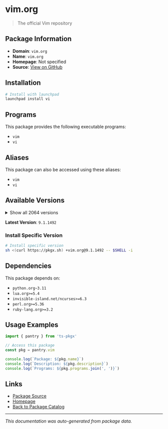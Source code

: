 # vim.org

> The official Vim repository

## Package Information

- **Domain**: `vim.org`
- **Name**: `vim.org`
- **Homepage**: Not specified
- **Source**: [View on GitHub](https://github.com/pkgxdev/pantry/tree/main/projects/vim.org/package.yml)

## Installation

```bash
# Install with launchpad
launchpad install vi
```

## Programs

This package provides the following executable programs:

- `vim`
- `vi`

## Aliases

This package can also be accessed using these aliases:

- `vim`
- `vi`

## Available Versions

<details>
<summary>Show all 2064 versions</summary>

- `9.1.1492`, `9.1.1491`, `9.1.1490`, `9.1.1489`, `9.1.1488`
- `9.1.1487`, `9.1.1486`, `9.1.1485`, `9.1.1484`, `9.1.1483`
- `9.1.1482`, `9.1.1481`, `9.1.1479`, `9.1.1478`, `9.1.1477`
- `9.1.1476`, `9.1.1475`, `9.1.1474`, `9.1.1473`, `9.1.1472`
- `9.1.1471`, `9.1.1470`, `9.1.1469`, `9.1.1468`, `9.1.1467`
- `9.1.1466`, `9.1.1465`, `9.1.1464`, `9.1.1463`, `9.1.1462`
- `9.1.1460`, `9.1.1459`, `9.1.1458`, `9.1.1457`, `9.1.1456`
- `9.1.1455`, `9.1.1454`, `9.1.1453`, `9.1.1452`, `9.1.1451`
- `9.1.1450`, `9.1.1449`, `9.1.1448`, `9.1.1447`, `9.1.1446`
- `9.1.1445`, `9.1.1444`, `9.1.1443`, `9.1.1442`, `9.1.1441`
- `9.1.1440`, `9.1.1439`, `9.1.1438`, `9.1.1436`, `9.1.1435`
- `9.1.1434`, `9.1.1433`, `9.1.1432`, `9.1.1431`, `9.1.1430`
- `9.1.1429`, `9.1.1428`, `9.1.1427`, `9.1.1426`, `9.1.1425`
- `9.1.1424`, `9.1.1423`, `9.1.1422`, `9.1.1421`, `9.1.1420`
- `9.1.1419`, `9.1.1418`, `9.1.1416`, `9.1.1415`, `9.1.1413`
- `9.1.1412`, `9.1.1411`, `9.1.1410`, `9.1.1409`, `9.1.1408`
- `9.1.1407`, `9.1.1406`, `9.1.1405`, `9.1.1404`, `9.1.1403`
- `9.1.1402`, `9.1.1401`, `9.1.1400`, `9.1.1399`, `9.1.1398`
- `9.1.1397`, `9.1.1396`, `9.1.1395`, `9.1.1394`, `9.1.1393`
- `9.1.1391`, `9.1.1390`, `9.1.1389`, `9.1.1388`, `9.1.1387`
- `9.1.1386`, `9.1.1384`, `9.1.1383`, `9.1.1382`, `9.1.1381`
- `9.1.1380`, `9.1.1379`, `9.1.1378`, `9.1.1377`, `9.1.1376`
- `9.1.1374`, `9.1.1373`, `9.1.1372`, `9.1.1371`, `9.1.1370`
- `9.1.1369`, `9.1.1368`, `9.1.1367`, `9.1.1366`, `9.1.1365`
- `9.1.1364`, `9.1.1363`, `9.1.1362`, `9.1.1361`, `9.1.1360`
- `9.1.1359`, `9.1.1358`, `9.1.1357`, `9.1.1356`, `9.1.1355`
- `9.1.1354`, `9.1.1353`, `9.1.1352`, `9.1.1351`, `9.1.1350`
- `9.1.1349`, `9.1.1348`, `9.1.1347`, `9.1.1346`, `9.1.1344`
- `9.1.1343`, `9.1.1342`, `9.1.1341`, `9.1.1340`, `9.1.1339`
- `9.1.1338`, `9.1.1337`, `9.1.1336`, `9.1.1334`, `9.1.1333`
- `9.1.1332`, `9.1.1330`, `9.1.1329`, `9.1.1328`, `9.1.1327`
- `9.1.1326`, `9.1.1325`, `9.1.1324`, `9.1.1323`, `9.1.1322`
- `9.1.1321`, `9.1.1320`, `9.1.1319`, `9.1.1318`, `9.1.1317`
- `9.1.1316`, `9.1.1315`, `9.1.1314`, `9.1.1313`, `9.1.1312`
- `9.1.1311`, `9.1.1310`, `9.1.1309`, `9.1.1308`, `9.1.1307`
- `9.1.1306`, `9.1.1305`, `9.1.1304`, `9.1.1302`, `9.1.1301`
- `9.1.1300`, `9.1.1299`, `9.1.1298`, `9.1.1297`, `9.1.1296`
- `9.1.1295`, `9.1.1294`, `9.1.1293`, `9.1.1292`, `9.1.1291`
- `9.1.1290`, `9.1.1289`, `9.1.1288`, `9.1.1287`, `9.1.1286`
- `9.1.1285`, `9.1.1284`, `9.1.1283`, `9.1.1282`, `9.1.1280`
- `9.1.1279`, `9.1.1278`, `9.1.1276`, `9.1.1275`, `9.1.1274`
- `9.1.1273`, `9.1.1272`, `9.1.1271`, `9.1.1270`, `9.1.1269`
- `9.1.1268`, `9.1.1267`, `9.1.1266`, `9.1.1265`, `9.1.1264`
- `9.1.1263`, `9.1.1262`, `9.1.1261`, `9.1.1260`, `9.1.1259`
- `9.1.1258`, `9.1.1257`, `9.1.1256`, `9.1.1255`, `9.1.1254`
- `9.1.1252`, `9.1.1251`, `9.1.1250`, `9.1.1249`, `9.1.1248`
- `9.1.1247`, `9.1.1246`, `9.1.1245`, `9.1.1244`, `9.1.1243`
- `9.1.1242`, `9.1.1241`, `9.1.1240`, `9.1.1239`, `9.1.1238`
- `9.1.1237`, `9.1.1236`, `9.1.1235`, `9.1.1234`, `9.1.1233`
- `9.1.1232`, `9.1.1231`, `9.1.1230`, `9.1.1229`, `9.1.1228`
- `9.1.1227`, `9.1.1226`, `9.1.1225`, `9.1.1224`, `9.1.1223`
- `9.1.1222`, `9.1.1221`, `9.1.1220`, `9.1.1219`, `9.1.1218`
- `9.1.1217`, `9.1.1216`, `9.1.1215`, `9.1.1213`, `9.1.1212`
- `9.1.1211`, `9.1.1210`, `9.1.1209`, `9.1.1208`, `9.1.1207`
- `9.1.1206`, `9.1.1205`, `9.1.1203`, `9.1.1202`, `9.1.1201`
- `9.1.1200`, `9.1.1199`, `9.1.1198`, `9.1.1197`, `9.1.1196`
- `9.1.1195`, `9.1.1194`, `9.1.1193`, `9.1.1192`, `9.1.1191`
- `9.1.1190`, `9.1.1189`, `9.1.1188`, `9.1.1187`, `9.1.1186`
- `9.1.1185`, `9.1.1184`, `9.1.1183`, `9.1.1182`, `9.1.1181`
- `9.1.1180`, `9.1.1179`, `9.1.1178`, `9.1.1177`, `9.1.1176`
- `9.1.1175`, `9.1.1174`, `9.1.1173`, `9.1.1172`, `9.1.1171`
- `9.1.1170`, `9.1.1169`, `9.1.1168`, `9.1.1167`, `9.1.1166`
- `9.1.1165`, `9.1.1164`, `9.1.1163`, `9.1.1162`, `9.1.1161`
- `9.1.1160`, `9.1.1159`, `9.1.1158`, `9.1.1157`, `9.1.1156`
- `9.1.1155`, `9.1.1154`, `9.1.1153`, `9.1.1152`, `9.1.1151`
- `9.1.1150`, `9.1.1149`, `9.1.1148`, `9.1.1147`, `9.1.1146`
- `9.1.1145`, `9.1.1144`, `9.1.1143`, `9.1.1142`, `9.1.1141`
- `9.1.1140`, `9.1.1139`, `9.1.1138`, `9.1.1137`, `9.1.1136`
- `9.1.1135`, `9.1.1134`, `9.1.1133`, `9.1.1132`, `9.1.1131`
- `9.1.1130`, `9.1.1129`, `9.1.1128`, `9.1.1126`, `9.1.1125`
- `9.1.1124`, `9.1.1123`, `9.1.1122`, `9.1.1121`, `9.1.1120`
- `9.1.1119`, `9.1.1118`, `9.1.1117`, `9.1.1116`, `9.1.1115`
- `9.1.1114`, `9.1.1113`, `9.1.1112`, `9.1.1111`, `9.1.1110`
- `9.1.1109`, `9.1.1108`, `9.1.1107`, `9.1.1106`, `9.1.1105`
- `9.1.1104`, `9.1.1103`, `9.1.1102`, `9.1.1101`, `9.1.1100`
- `9.1.1099`, `9.1.1098`, `9.1.1097`, `9.1.1096`, `9.1.1095`
- `9.1.1094`, `9.1.1087`, `9.1.1086`, `9.1.1085`, `9.1.1084`
- `9.1.1083`, `9.1.1082`, `9.1.1081`, `9.1.1080`, `9.1.1079`
- `9.1.1078`, `9.1.1077`, `9.1.1076`, `9.1.1075`, `9.1.1074`
- `9.1.1073`, `9.1.1072`, `9.1.1071`, `9.1.1070`, `9.1.1069`
- `9.1.1068`, `9.1.1067`, `9.1.1066`, `9.1.1065`, `9.1.1064`
- `9.1.1063`, `9.1.1062`, `9.1.1061`, `9.1.1060`, `9.1.1059`
- `9.1.1058`, `9.1.1057`, `9.1.1056`, `9.1.1055`, `9.1.1054`
- `9.1.1053`, `9.1.1052`, `9.1.1051`, `9.1.1050`, `9.1.1049`
- `9.1.1048`, `9.1.1047`, `9.1.1046`, `9.1.1045`, `9.1.1044`
- `9.1.1043`, `9.1.1042`, `9.1.1041`, `9.1.1040`, `9.1.1039`
- `9.1.1038`, `9.1.1037`, `9.1.1036`, `9.1.1035`, `9.1.1034`
- `9.1.1033`, `9.1.1032`, `9.1.1031`, `9.1.1030`, `9.1.1029`
- `9.1.1028`, `9.1.1027`, `9.1.1026`, `9.1.1025`, `9.1.1024`
- `9.1.1023`, `9.1.1022`, `9.1.1021`, `9.1.1020`, `9.1.1019`
- `9.1.1018`, `9.1.1017`, `9.1.1016`, `9.1.1015`, `9.1.1014`
- `9.1.1013`, `9.1.1012`, `9.1.1011`, `9.1.1010`, `9.1.1009`
- `9.1.1007`, `9.1.1006`, `9.1.1005`, `9.1.1004`, `9.1.1003`
- `9.1.1002`, `9.1.1001`, `9.1.1000`, `9.1.999`, `9.1.998`
- `9.1.997`, `9.1.996`, `9.1.995`, `9.1.994`, `9.1.993`
- `9.1.992`, `9.1.991`, `9.1.990`, `9.1.989`, `9.1.988`
- `9.1.987`, `9.1.986`, `9.1.985`, `9.1.984`, `9.1.983`
- `9.1.982`, `9.1.981`, `9.1.980`, `9.1.979`, `9.1.978`
- `9.1.977`, `9.1.976`, `9.1.975`, `9.1.974`, `9.1.973`
- `9.1.972`, `9.1.971`, `9.1.970`, `9.1.969`, `9.1.968`
- `9.1.967`, `9.1.966`, `9.1.965`, `9.1.964`, `9.1.962`
- `9.1.961`, `9.1.960`, `9.1.959`, `9.1.958`, `9.1.957`
- `9.1.956`, `9.1.955`, `9.1.954`, `9.1.953`, `9.1.952`
- `9.1.951`, `9.1.950`, `9.1.949`, `9.1.948`, `9.1.947`
- `9.1.946`, `9.1.945`, `9.1.944`, `9.1.943`, `9.1.942`
- `9.1.941`, `9.1.940`, `9.1.939`, `9.1.938`, `9.1.937`
- `9.1.936`, `9.1.935`, `9.1.934`, `9.1.933`, `9.1.932`
- `9.1.931`, `9.1.930`, `9.1.929`, `9.1.928`, `9.1.927`
- `9.1.926`, `9.1.925`, `9.1.924`, `9.1.923`, `9.1.922`
- `9.1.921`, `9.1.920`, `9.1.919`, `9.1.918`, `9.1.917`
- `9.1.916`, `9.1.915`, `9.1.914`, `9.1.913`, `9.1.912`
- `9.1.911`, `9.1.910`, `9.1.909`, `9.1.908`, `9.1.907`
- `9.1.906`, `9.1.905`, `9.1.904`, `9.1.903`, `9.1.902`
- `9.1.901`, `9.1.900`, `9.1.899`, `9.1.898`, `9.1.897`
- `9.1.896`, `9.1.895`, `9.1.894`, `9.1.893`, `9.1.892`
- `9.1.891`, `9.1.890`, `9.1.889`, `9.1.888`, `9.1.887`
- `9.1.886`, `9.1.885`, `9.1.884`, `9.1.883`, `9.1.882`
- `9.1.881`, `9.1.880`, `9.1.879`, `9.1.878`, `9.1.877`
- `9.1.876`, `9.1.875`, `9.1.874`, `9.1.873`, `9.1.872`
- `9.1.871`, `9.1.870`, `9.1.869`, `9.1.868`, `9.1.867`
- `9.1.866`, `9.1.865`, `9.1.864`, `9.1.863`, `9.1.862`
- `9.1.861`, `9.1.860`, `9.1.859`, `9.1.858`, `9.1.857`
- `9.1.856`, `9.1.855`, `9.1.854`, `9.1.853`, `9.1.852`
- `9.1.851`, `9.1.850`, `9.1.849`, `9.1.848`, `9.1.847`
- `9.1.846`, `9.1.845`, `9.1.844`, `9.1.843`, `9.1.842`
- `9.1.841`, `9.1.840`, `9.1.839`, `9.1.838`, `9.1.837`
- `9.1.836`, `9.1.835`, `9.1.834`, `9.1.833`, `9.1.832`
- `9.1.831`, `9.1.830`, `9.1.829`, `9.1.828`, `9.1.827`
- `9.1.826`, `9.1.825`, `9.1.824`, `9.1.823`, `9.1.822`
- `9.1.821`, `9.1.820`, `9.1.819`, `9.1.818`, `9.1.817`
- `9.1.816`, `9.1.815`, `9.1.814`, `9.1.813`, `9.1.812`
- `9.1.811`, `9.1.810`, `9.1.809`, `9.1.808`, `9.1.807`
- `9.1.806`, `9.1.805`, `9.1.804`, `9.1.803`, `9.1.802`
- `9.1.801`, `9.1.800`, `9.1.799`, `9.1.798`, `9.1.797`
- `9.1.796`, `9.1.795`, `9.1.794`, `9.1.793`, `9.1.792`
- `9.1.791`, `9.1.790`, `9.1.789`, `9.1.788`, `9.1.787`
- `9.1.786`, `9.1.785`, `9.1.784`, `9.1.783`, `9.1.782`
- `9.1.781`, `9.1.780`, `9.1.779`, `9.1.778`, `9.1.777`
- `9.1.776`, `9.1.775`, `9.1.774`, `9.1.773`, `9.1.772`
- `9.1.771`, `9.1.770`, `9.1.769`, `9.1.768`, `9.1.767`
- `9.1.766`, `9.1.765`, `9.1.764`, `9.1.763`, `9.1.762`
- `9.1.761`, `9.1.760`, `9.1.759`, `9.1.758`, `9.1.757`
- `9.1.756`, `9.1.755`, `9.1.754`, `9.1.753`, `9.1.752`
- `9.1.751`, `9.1.750`, `9.1.749`, `9.1.748`, `9.1.747`
- `9.1.746`, `9.1.745`, `9.1.744`, `9.1.743`, `9.1.742`
- `9.1.741`, `9.1.740`, `9.1.739`, `9.1.738`, `9.1.737`
- `9.1.736`, `9.1.735`, `9.1.734`, `9.1.733`, `9.1.732`
- `9.1.731`, `9.1.730`, `9.1.729`, `9.1.728`, `9.1.727`
- `9.1.726`, `9.1.725`, `9.1.723`, `9.1.722`, `9.1.721`
- `9.1.720`, `9.1.719`, `9.1.718`, `9.1.717`, `9.1.716`
- `9.1.715`, `9.1.714`, `9.1.713`, `9.1.712`, `9.1.711`
- `9.1.710`, `9.1.709`, `9.1.708`, `9.1.707`, `9.1.706`
- `9.1.705`, `9.1.704`, `9.1.703`, `9.1.702`, `9.1.701`
- `9.1.700`, `9.1.699`, `9.1.698`, `9.1.697`, `9.1.696`
- `9.1.695`, `9.1.694`, `9.1.693`, `9.1.692`, `9.1.691`
- `9.1.690`, `9.1.689`, `9.1.688`, `9.1.687`, `9.1.686`
- `9.1.685`, `9.1.684`, `9.1.683`, `9.1.682`, `9.1.681`
- `9.1.680`, `9.1.679`, `9.1.678`, `9.1.677`, `9.1.676`
- `9.1.675`, `9.1.674`, `9.1.673`, `9.1.672`, `9.1.671`
- `9.1.670`, `9.1.669`, `9.1.668`, `9.1.667`, `9.1.666`
- `9.1.665`, `9.1.664`, `9.1.663`, `9.1.662`, `9.1.661`
- `9.1.660`, `9.1.659`, `9.1.658`, `9.1.657`, `9.1.656`
- `9.1.655`, `9.1.654`, `9.1.653`, `9.1.652`, `9.1.651`
- `9.1.650`, `9.1.649`, `9.1.648`, `9.1.647`, `9.1.646`
- `9.1.645`, `9.1.644`, `9.1.643`, `9.1.642`, `9.1.641`
- `9.1.640`, `9.1.639`, `9.1.638`, `9.1.637`, `9.1.635`
- `9.1.634`, `9.1.633`, `9.1.632`, `9.1.631`, `9.1.630`
- `9.1.629`, `9.1.628`, `9.1.627`, `9.1.626`, `9.1.624`
- `9.1.623`, `9.1.622`, `9.1.621`, `9.1.620`, `9.1.619`
- `9.1.618`, `9.1.617`, `9.1.615`, `9.1.614`, `9.1.613`
- `9.1.612`, `9.1.611`, `9.1.610`, `9.1.609`, `9.1.608`
- `9.1.607`, `9.1.606`, `9.1.605`, `9.1.604`, `9.1.603`
- `9.1.602`, `9.1.601`, `9.1.600`, `9.1.599`, `9.1.598`
- `9.1.597`, `9.1.596`, `9.1.595`, `9.1.594`, `9.1.593`
- `9.1.592`, `9.1.591`, `9.1.590`, `9.1.589`, `9.1.588`
- `9.1.587`, `9.1.586`, `9.1.585`, `9.1.584`, `9.1.583`
- `9.1.582`, `9.1.581`, `9.1.580`, `9.1.579`, `9.1.578`
- `9.1.577`, `9.1.576`, `9.1.575`, `9.1.574`, `9.1.573`
- `9.1.572`, `9.1.571`, `9.1.570`, `9.1.569`, `9.1.568`
- `9.1.567`, `9.1.566`, `9.1.565`, `9.1.564`, `9.1.563`
- `9.1.562`, `9.1.561`, `9.1.560`, `9.1.559`, `9.1.558`
- `9.1.557`, `9.1.556`, `9.1.555`, `9.1.554`, `9.1.553`
- `9.1.552`, `9.1.551`, `9.1.550`, `9.1.549`, `9.1.547`
- `9.1.546`, `9.1.545`, `9.1.544`, `9.1.543`, `9.1.542`
- `9.1.541`, `9.1.540`, `9.1.539`, `9.1.538`, `9.1.537`
- `9.1.536`, `9.1.535`, `9.1.534`, `9.1.533`, `9.1.532`
- `9.1.531`, `9.1.530`, `9.1.529`, `9.1.528`, `9.1.527`
- `9.1.526`, `9.1.525`, `9.1.524`, `9.1.523`, `9.1.522`
- `9.1.521`, `9.1.520`, `9.1.519`, `9.1.518`, `9.1.517`
- `9.1.516`, `9.1.515`, `9.1.514`, `9.1.513`, `9.1.512`
- `9.1.511`, `9.1.510`, `9.1.509`, `9.1.508`, `9.1.507`
- `9.1.506`, `9.1.505`, `9.1.504`, `9.1.503`, `9.1.502`
- `9.1.501`, `9.1.500`, `9.1.499`, `9.1.498`, `9.1.497`
- `9.1.496`, `9.1.495`, `9.1.494`, `9.1.493`, `9.1.492`
- `9.1.491`, `9.1.490`, `9.1.489`, `9.1.488`, `9.1.487`
- `9.1.486`, `9.1.485`, `9.1.484`, `9.1.483`, `9.1.482`
- `9.1.481`, `9.1.479`, `9.1.478`, `9.1.477`, `9.1.476`
- `9.1.475`, `9.1.474`, `9.1.473`, `9.1.472`, `9.1.471`
- `9.1.470`, `9.1.469`, `9.1.468`, `9.1.467`, `9.1.466`
- `9.1.465`, `9.1.464`, `9.1.463`, `9.1.462`, `9.1.461`
- `9.1.460`, `9.1.459`, `9.1.458`, `9.1.457`, `9.1.456`
- `9.1.455`, `9.1.454`, `9.1.453`, `9.1.452`, `9.1.451`
- `9.1.450`, `9.1.449`, `9.1.448`, `9.1.447`, `9.1.446`
- `9.1.445`, `9.1.444`, `9.1.443`, `9.1.442`, `9.1.441`
- `9.1.440`, `9.1.439`, `9.1.438`, `9.1.437`, `9.1.436`
- `9.1.435`, `9.1.434`, `9.1.433`, `9.1.432`, `9.1.431`
- `9.1.430`, `9.1.429`, `9.1.428`, `9.1.426`, `9.1.425`
- `9.1.424`, `9.1.423`, `9.1.422`, `9.1.421`, `9.1.420`
- `9.1.419`, `9.1.418`, `9.1.417`, `9.1.415`, `9.1.414`
- `9.1.413`, `9.1.412`, `9.1.411`, `9.1.410`, `9.1.409`
- `9.1.408`, `9.1.407`, `9.1.406`, `9.1.405`, `9.1.404`
- `9.1.403`, `9.1.402`, `9.1.401`, `9.1.400`, `9.1.399`
- `9.1.398`, `9.1.397`, `9.1.396`, `9.1.395`, `9.1.394`
- `9.1.393`, `9.1.392`, `9.1.391`, `9.1.390`, `9.1.389`
- `9.1.388`, `9.1.387`, `9.1.386`, `9.1.385`, `9.1.384`
- `9.1.383`, `9.1.382`, `9.1.381`, `9.1.380`, `9.1.379`
- `9.1.378`, `9.1.377`, `9.1.376`, `9.1.375`, `9.1.374`
- `9.1.373`, `9.1.372`, `9.1.370`, `9.1.369`, `9.1.368`
- `9.1.367`, `9.1.366`, `9.1.365`, `9.1.364`, `9.1.363`
- `9.1.362`, `9.1.361`, `9.1.360`, `9.1.359`, `9.1.358`
- `9.1.357`, `9.1.356`, `9.1.355`, `9.1.354`, `9.1.353`
- `9.1.352`, `9.1.351`, `9.1.350`, `9.1.349`, `9.1.348`
- `9.1.347`, `9.1.346`, `9.1.345`, `9.1.344`, `9.1.343`
- `9.1.342`, `9.1.341`, `9.1.340`, `9.1.339`, `9.1.338`
- `9.1.337`, `9.1.336`, `9.1.335`, `9.1.334`, `9.1.333`
- `9.1.332`, `9.1.331`, `9.1.330`, `9.1.329`, `9.1.328`
- `9.1.327`, `9.1.326`, `9.1.325`, `9.1.324`, `9.1.323`
- `9.1.322`, `9.1.321`, `9.1.320`, `9.1.319`, `9.1.318`
- `9.1.317`, `9.1.316`, `9.1.315`, `9.1.314`, `9.1.313`
- `9.1.312`, `9.1.311`, `9.1.310`, `9.1.309`, `9.1.308`
- `9.1.307`, `9.1.306`, `9.1.305`, `9.1.304`, `9.1.303`
- `9.1.302`, `9.1.301`, `9.1.300`, `9.1.299`, `9.1.298`
- `9.1.297`, `9.1.296`, `9.1.295`, `9.1.294`, `9.1.293`
- `9.1.292`, `9.1.291`, `9.1.290`, `9.1.289`, `9.1.288`
- `9.1.287`, `9.1.286`, `9.1.285`, `9.1.284`, `9.1.283`
- `9.1.282`, `9.1.281`, `9.1.280`, `9.1.279`, `9.1.278`
- `9.1.277`, `9.1.276`, `9.1.275`, `9.1.274`, `9.1.273`
- `9.1.272`, `9.1.271`, `9.1.270`, `9.1.269`, `9.1.268`
- `9.1.267`, `9.1.266`, `9.1.265`, `9.1.264`, `9.1.263`
- `9.1.262`, `9.1.261`, `9.1.260`, `9.1.259`, `9.1.258`
- `9.1.257`, `9.1.256`, `9.1.255`, `9.1.254`, `9.1.253`
- `9.1.252`, `9.1.234`, `9.1.233`, `9.1.232`, `9.1.231`
- `9.1.230`, `9.1.229`, `9.1.228`, `9.1.227`, `9.1.226`
- `9.1.225`, `9.1.224`, `9.1.222`, `9.1.221`, `9.1.220`
- `9.1.218`, `9.1.217`, `9.1.216`, `9.1.214`, `9.1.213`
- `9.1.212`, `9.1.211`, `9.1.210`, `9.1.209`, `9.1.208`
- `9.1.207`, `9.1.206`, `9.1.205`, `9.1.203`, `9.1.202`
- `9.1.201`, `9.1.200`, `9.1.199`, `9.1.198`, `9.1.197`
- `9.1.196`, `9.1.195`, `9.1.193`, `9.1.191`, `9.1.190`
- `9.1.189`, `9.1.188`, `9.1.187`, `9.1.186`, `9.1.185`
- `9.1.184`, `9.1.183`, `9.1.182`, `9.1.181`, `9.1.180`
- `9.1.179`, `9.1.178`, `9.1.177`, `9.1.176`, `9.1.175`
- `9.1.174`, `9.1.173`, `9.1.172`, `9.1.171`, `9.1.170`
- `9.1.169`, `9.1.168`, `9.1.167`, `9.1.166`, `9.1.165`
- `9.1.164`, `9.1.163`, `9.1.162`, `9.1.161`, `9.1.160`
- `9.1.159`, `9.1.158`, `9.1.157`, `9.1.156`, `9.1.155`
- `9.1.154`, `9.1.153`, `9.1.152`, `9.1.151`, `9.1.150`
- `9.1.149`, `9.1.148`, `9.1.147`, `9.1.146`, `9.1.145`
- `9.1.144`, `9.1.143`, `9.1.142`, `9.1.141`, `9.1.140`
- `9.1.139`, `9.1.138`, `9.1.137`, `9.1.136`, `9.1.135`
- `9.1.134`, `9.1.133`, `9.1.132`, `9.1.130`, `9.1.129`
- `9.1.128`, `9.1.127`, `9.1.126`, `9.1.125`, `9.1.124`
- `9.1.123`, `9.1.122`, `9.1.121`, `9.1.120`, `9.1.119`
- `9.1.118`, `9.1.117`, `9.1.116`, `9.1.115`, `9.1.114`
- `9.1.113`, `9.1.112`, `9.1.111`, `9.1.110`, `9.1.109`
- `9.1.108`, `9.1.107`, `9.1.106`, `9.1.105`, `9.1.104`
- `9.1.103`, `9.1.102`, `9.1.101`, `9.1.100`, `9.1.99`
- `9.1.98`, `9.1.97`, `9.1.96`, `9.1.95`, `9.1.94`
- `9.1.93`, `9.1.92`, `9.1.91`, `9.1.90`, `9.1.89`
- `9.1.88`, `9.1.87`, `9.1.86`, `9.1.85`, `9.1.84`
- `9.1.83`, `9.1.82`, `9.1.81`, `9.1.80`, `9.1.79`
- `9.1.78`, `9.1.77`, `9.1.76`, `9.1.75`, `9.1.74`
- `9.1.73`, `9.1.72`, `9.1.71`, `9.1.70`, `9.1.69`
- `9.1.68`, `9.1.67`, `9.1.66`, `9.1.65`, `9.1.64`
- `9.1.63`, `9.1.62`, `9.1.61`, `9.1.60`, `9.1.59`
- `9.1.58`, `9.1.57`, `9.1.56`, `9.1.55`, `9.1.54`
- `9.1.53`, `9.1.52`, `9.1.51`, `9.1.50`, `9.1.49`
- `9.1.48`, `9.1.47`, `9.1.46`, `9.1.45`, `9.1.44`
- `9.1.43`, `9.1.42`, `9.1.41`, `9.1.40`, `9.1.39`
- `9.1.38`, `9.1.37`, `9.1.36`, `9.1.35`, `9.1.34`
- `9.1.33`, `9.1.32`, `9.1.31`, `9.1.30`, `9.1.29`
- `9.1.28`, `9.1.27`, `9.1.26`, `9.1.25`, `9.1.24`
- `9.1.23`, `9.1.22`, `9.1.21`, `9.1.20`, `9.1.19`
- `9.1.18`, `9.1.17`, `9.1.16`, `9.1.15`, `9.1.14`
- `9.1.13`, `9.1.12`, `9.1.11`, `9.1.10`, `9.1.9`
- `9.1.8`, `9.1.7`, `9.1.6`, `9.1.5`, `9.1.4`
- `9.1.3`, `9.1.2`, `9.1.1`, `9.1.0`, `9.0.2190`
- `9.0.2189`, `9.0.2188`, `9.0.2187`, `9.0.2186`, `9.0.2185`
- `9.0.2184`, `9.0.2183`, `9.0.2182`, `9.0.2181`, `9.0.2180`
- `9.0.2179`, `9.0.2178`, `9.0.2177`, `9.0.2176`, `9.0.2175`
- `9.0.2174`, `9.0.2173`, `9.0.2172`, `9.0.2171`, `9.0.2170`
- `9.0.2169`, `9.0.2168`, `9.0.2167`, `9.0.2166`, `9.0.2165`
- `9.0.2164`, `9.0.2163`, `9.0.2162`, `9.0.2161`, `9.0.2160`
- `9.0.2159`, `9.0.2158`, `9.0.2157`, `9.0.2156`, `9.0.2155`
- `9.0.2154`, `9.0.2153`, `9.0.2152`, `9.0.2151`, `9.0.2150`
- `9.0.2149`, `9.0.2148`, `9.0.2147`, `9.0.2146`, `9.0.2145`
- `9.0.2144`, `9.0.2143`, `9.0.2142`, `9.0.2141`, `9.0.2140`
- `9.0.2139`, `9.0.2138`, `9.0.2137`, `9.0.2136`, `9.0.2135`
- `9.0.2134`, `9.0.2133`, `9.0.2132`, `9.0.2131`, `9.0.2130`
- `9.0.2129`, `9.0.2128`, `9.0.2127`, `9.0.2126`, `9.0.2125`
- `9.0.2124`, `9.0.2123`, `9.0.2122`, `9.0.2121`, `9.0.2120`
- `9.0.2119`, `9.0.2118`, `9.0.2117`, `9.0.2116`, `9.0.2115`
- `9.0.2114`, `9.0.2113`, `9.0.2105`, `9.0.2104`, `9.0.2103`
- `9.0.2102`, `9.0.2101`, `9.0.2100`, `9.0.2099`, `9.0.2098`
- `9.0.2097`, `9.0.2096`, `9.0.2095`, `9.0.2094`, `9.0.2093`
- `9.0.2092`, `9.0.2091`, `9.0.2090`, `9.0.2089`, `9.0.2088`
- `9.0.2087`, `9.0.2084`, `9.0.2083`, `9.0.2082`, `9.0.2081`
- `9.0.2080`, `9.0.2079`, `9.0.2078`, `9.0.2077`, `9.0.2076`
- `9.0.2075`, `9.0.2074`, `9.0.2073`, `9.0.2072`, `9.0.2071`
- `9.0.2070`, `9.0.2069`, `9.0.2068`, `9.0.2067`, `9.0.2066`
- `9.0.2065`, `9.0.2064`, `9.0.2063`, `9.0.2062`, `9.0.2061`
- `9.0.2060`, `9.0.2059`, `9.0.2058`, `9.0.2057`, `9.0.2056`
- `9.0.2055`, `9.0.2054`, `9.0.2053`, `9.0.2052`, `9.0.2051`
- `9.0.2050`, `9.0.2049`, `9.0.2043`, `9.0.2042`, `9.0.2041`
- `9.0.2040`, `9.0.2039`, `9.0.2038`, `9.0.2037`, `9.0.2036`
- `9.0.2035`, `9.0.2034`, `9.0.2033`, `9.0.2032`, `9.0.2031`
- `9.0.2030`, `9.0.2029`, `9.0.2028`, `9.0.2027`, `9.0.2026`
- `9.0.2025`, `9.0.2024`, `9.0.2023`, `9.0.2022`, `9.0.2021`
- `9.0.2020`, `9.0.2019`, `9.0.2018`, `9.0.2017`, `9.0.2016`
- `9.0.2015`, `9.0.2014`, `9.0.2013`, `9.0.2012`, `9.0.2011`
- `9.0.2010`, `9.0.2009`, `9.0.2008`, `9.0.2007`, `9.0.2006`
- `9.0.2005`, `9.0.2004`, `9.0.2003`, `9.0.2002`, `9.0.2001`
- `9.0.2000`, `9.0.1994`, `9.0.1986`, `9.0.1985`, `9.0.1984`
- `9.0.1983`, `9.0.1976`, `9.0.1975`, `9.0.1974`, `9.0.1973`
- `9.0.1972`, `9.0.1971`, `9.0.1970`, `9.0.1969`, `9.0.1968`
- `9.0.1967`, `9.0.1966`, `9.0.1965`, `9.0.1964`, `9.0.1962`
- `9.0.1961`, `9.0.1960`, `9.0.1959`, `9.0.1958`, `9.0.1957`
- `9.0.1951`, `9.0.1950`, `9.0.1949`, `9.0.1948`, `9.0.1947`
- `9.0.1946`, `9.0.1945`, `9.0.1944`, `9.0.1943`, `9.0.1942`
- `9.0.1941`, `9.0.1940`, `9.0.1930`, `9.0.1929`, `9.0.1928`
- `9.0.1927`, `9.0.1926`, `9.0.1925`, `9.0.1924`, `9.0.1923`
- `9.0.1922`, `9.0.1921`, `9.0.1920`, `9.0.1919`, `9.0.1918`
- `9.0.1917`, `9.0.1916`, `9.0.1915`, `9.0.1914`, `9.0.1913`
- `9.0.1912`, `9.0.1911`, `9.0.1910`, `9.0.1909`, `9.0.1908`
- `9.0.1907`, `9.0.1906`, `9.0.1905`, `9.0.1904`, `9.0.1903`
- `9.0.1902`, `9.0.1901`, `9.0.1900`, `9.0.1899`, `9.0.1898`
- `9.0.1897`, `9.0.1896`, `9.0.1895`, `9.0.1894`, `9.0.1888`
- `9.0.1887`, `9.0.1886`, `9.0.1885`, `9.0.1884`, `9.0.1883`
- `9.0.1882`, `9.0.1881`, `9.0.1880`, `9.0.1879`, `9.0.1878`
- `9.0.1877`, `9.0.1876`, `9.0.1875`, `9.0.1874`, `9.0.1873`
- `9.0.1872`, `9.0.1871`, `9.0.1870`, `9.0.1869`, `9.0.1868`
- `9.0.1867`, `9.0.1866`, `9.0.1865`, `9.0.1864`, `9.0.1863`
- `9.0.1862`, `9.0.1861`, `9.0.1860`, `9.0.1859`, `9.0.1858`
- `9.0.1857`, `9.0.1856`, `9.0.1855`, `9.0.1854`, `9.0.1848`
- `9.0.1847`, `9.0.1846`, `9.0.1845`, `9.0.1844`, `9.0.1843`
- `9.0.1842`, `9.0.1841`, `9.0.1840`, `9.0.1839`, `9.0.1838`
- `9.0.1837`, `9.0.1836`, `9.0.1835`, `9.0.1834`, `9.0.1833`
- `9.0.1832`, `9.0.1831`, `9.0.1830`, `9.0.1829`, `9.0.1828`
- `9.0.1827`, `9.0.1826`, `9.0.1825`, `9.0.1824`, `9.0.1823`
- `9.0.1822`, `9.0.1821`, `9.0.1820`, `9.0.1819`, `9.0.1818`
- `9.0.1817`, `9.0.1816`, `9.0.1815`, `9.0.1814`, `9.0.1813`
- `9.0.1812`, `9.0.1811`, `9.0.1810`, `9.0.1809`, `9.0.1808`
- `9.0.1807`, `9.0.1806`, `9.0.1805`, `9.0.1804`, `9.0.1803`
- `9.0.1802`, `9.0.1801`, `9.0.1800`, `9.0.1799`, `9.0.1798`
- `9.0.1797`, `9.0.1796`, `9.0.1795`, `9.0.1794`, `9.0.1793`
- `9.0.1792`, `9.0.1791`, `9.0.1790`, `9.0.1789`, `9.0.1788`
- `9.0.1787`, `9.0.1786`, `9.0.1785`, `9.0.1784`, `9.0.1783`
- `9.0.1782`, `9.0.1781`, `9.0.1780`, `9.0.1779`, `9.0.1778`
- `9.0.1777`, `9.0.1776`, `9.0.1775`, `9.0.1774`, `9.0.1773`
- `9.0.1772`, `9.0.1771`, `9.0.1770`, `9.0.1769`, `9.0.1768`
- `9.0.1767`, `9.0.1766`, `9.0.1765`, `9.0.1764`, `9.0.1763`
- `9.0.1762`, `9.0.1761`, `9.0.1760`, `9.0.1759`, `9.0.1758`
- `9.0.1757`, `9.0.1756`, `9.0.1755`, `9.0.1754`, `9.0.1753`
- `9.0.1752`, `9.0.1751`, `9.0.1750`, `9.0.1749`, `9.0.1748`
- `9.0.1747`, `9.0.1746`, `9.0.1745`, `9.0.1744`, `9.0.1743`
- `9.0.1742`, `9.0.1741`, `9.0.1740`, `9.0.1739`, `9.0.1738`
- `9.0.1737`, `9.0.1736`, `9.0.1735`, `9.0.1734`, `9.0.1733`
- `9.0.1732`, `9.0.1731`, `9.0.1730`, `9.0.1729`, `9.0.1728`
- `9.0.1727`, `9.0.1726`, `9.0.1725`, `9.0.1724`, `9.0.1723`
- `9.0.1722`, `9.0.1721`, `9.0.1720`, `9.0.1719`, `9.0.1718`
- `9.0.1717`, `9.0.1716`, `9.0.1715`, `9.0.1714`, `9.0.1713`
- `9.0.1712`, `9.0.1711`, `9.0.1710`, `9.0.1709`, `9.0.1708`
- `9.0.1707`, `9.0.1706`, `9.0.1705`, `9.0.1704`, `9.0.1703`
- `9.0.1702`, `9.0.1701`, `9.0.1700`, `9.0.1699`, `9.0.1698`
- `9.0.1697`, `9.0.1696`, `9.0.1695`, `9.0.1694`, `9.0.1693`
- `9.0.1692`, `9.0.1691`, `9.0.1690`, `9.0.1689`, `9.0.1688`
- `9.0.1687`, `9.0.1686`, `9.0.1685`, `9.0.1684`, `9.0.1683`
- `9.0.1682`, `9.0.1681`, `9.0.1680`, `9.0.1678`, `9.0.1677`
- `9.0.1676`, `9.0.1675`, `9.0.1674`, `9.0.1673`, `9.0.1672`
- `9.0.1671`, `9.0.1670`, `9.0.1669`, `9.0.1668`, `9.0.1667`
- `9.0.1666`, `9.0.1665`, `9.0.1664`, `9.0.1663`, `9.0.1662`
- `9.0.1661`, `9.0.1660`, `9.0.1659`, `9.0.1658`, `9.0.1657`
- `9.0.1656`, `9.0.1655`, `9.0.1654`, `9.0.1653`, `9.0.1652`
- `9.0.1651`, `9.0.1650`, `9.0.1649`, `9.0.1648`, `9.0.1647`
- `9.0.1646`, `9.0.1645`, `9.0.1644`, `9.0.1643`, `9.0.1642`
- `9.0.1641`, `9.0.1640`, `9.0.1639`, `9.0.1638`, `9.0.1637`
- `9.0.1636`, `9.0.1635`, `9.0.1634`, `9.0.1633`, `9.0.1632`
- `9.0.1631`, `9.0.1630`, `9.0.1629`, `9.0.1628`, `9.0.1627`
- `9.0.1626`, `9.0.1625`, `9.0.1624`, `9.0.1623`, `9.0.1622`
- `9.0.1621`, `9.0.1620`, `9.0.1619`, `9.0.1618`, `9.0.1617`
- `9.0.1616`, `9.0.1615`, `9.0.1614`, `9.0.1613`, `9.0.1612`
- `9.0.1611`, `9.0.1610`, `9.0.1609`, `9.0.1608`, `9.0.1607`
- `9.0.1606`, `9.0.1605`, `9.0.1604`, `9.0.1603`, `9.0.1602`
- `9.0.1601`, `9.0.1600`, `9.0.1599`, `9.0.1598`, `9.0.1597`
- `9.0.1596`, `9.0.1595`, `9.0.1594`, `9.0.1593`, `9.0.1592`
- `9.0.1591`, `9.0.1590`, `9.0.1589`, `9.0.1588`, `9.0.1587`
- `9.0.1586`, `9.0.1585`, `9.0.1584`, `9.0.1583`, `9.0.1582`
- `9.0.1581`, `9.0.1580`, `9.0.1579`, `9.0.1578`, `9.0.1577`
- `9.0.1576`, `9.0.1575`, `9.0.1574`, `9.0.1573`, `9.0.1572`
- `9.0.1571`, `9.0.1570`, `9.0.1569`, `9.0.1568`, `9.0.1567`
- `9.0.1566`, `9.0.1565`, `9.0.1564`, `9.0.1563`, `9.0.1562`
- `9.0.1561`, `9.0.1560`, `9.0.1559`, `9.0.1558`, `9.0.1557`
- `9.0.1556`, `9.0.1555`, `9.0.1554`, `9.0.1553`, `9.0.1552`
- `9.0.1551`, `9.0.1550`, `9.0.1549`, `9.0.1548`, `9.0.1547`
- `9.0.1546`, `9.0.1545`, `9.0.1544`, `9.0.1543`, `9.0.1542`
- `9.0.1541`, `9.0.1540`, `9.0.1539`, `9.0.1538`, `9.0.1537`
- `9.0.1536`, `9.0.1535`, `9.0.1534`, `9.0.1533`, `9.0.1532`
- `9.0.1531`, `9.0.1530`, `9.0.1529`, `9.0.1528`, `9.0.1527`
- `9.0.1526`, `9.0.1525`, `9.0.1524`, `9.0.1523`, `9.0.1522`
- `9.0.1521`, `9.0.1520`, `9.0.1519`, `9.0.1518`, `9.0.1517`
- `9.0.1516`, `9.0.1515`, `9.0.1514`, `9.0.1513`, `9.0.1512`
- `9.0.1511`, `9.0.1510`, `9.0.1509`, `9.0.1508`, `9.0.1507`
- `9.0.1506`, `9.0.1505`, `9.0.1504`, `9.0.1294`

</details>

**Latest Version**: `9.1.1492`

### Install Specific Version

```bash
# Install specific version
sh <(curl https://pkgx.sh) +vim.org@9.1.1492 -- $SHELL -i
```

## Dependencies

This package depends on:

- `python.org~3.11`
- `lua.org>=5.4`
- `invisible-island.net/ncurses>=6.3`
- `perl.org>=5.36`
- `ruby-lang.org>=3.2`

## Usage Examples

```typescript
import { pantry } from 'ts-pkgx'

// Access this package
const pkg = pantry.vim

console.log(`Package: ${pkg.name}`)
console.log(`Description: ${pkg.description}`)
console.log(`Programs: ${pkg.programs.join(', ')}`)
```

## Links

- [Package Source](https://github.com/pkgxdev/pantry/tree/main/projects/vim.org/package.yml)
- [Homepage](#)
- [Back to Package Catalog](../../package-catalog.md)

---

*This documentation was auto-generated from package data.*
